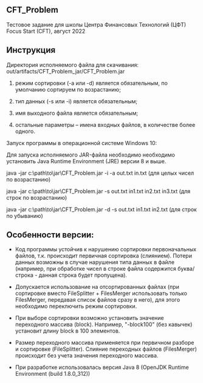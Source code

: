 ## **CFT_Problem**

Тестовое задание для школы Центра Финансовых Технологий (ЦФТ) Focus Start (CFT), август 2022

## **Инструкция**

 Директория исполняемого файла для скачивания: out/artifacts/CFT_Problem_jar/CFT_Problem.jar

1. режим сортировки (-a или -d) является обязательным, по умолчанию сортируем по возрастанию;

2. тип данных (-s или -i) является обязательным;

3. имя выходного файла является обязательным;

4. остальные параметры – имена входных файлов, в количестве более одного.

Запуск программы в операционной системе Windows 10:

Для запуска исполняемого JAR-файла необходимо необходимо установить Java Runtime Environment (JRE) версии 8 и выше.

java -jar c:\path\to\jar\CFT_Problem.jar -i -a out.txt in.txt (для целых чисел по возрастанию)

java -jar c:\path\to\jar\CFT_Problem.jar -s out.txt in1.txt in2.txt in3.txt (для строк по возрастанию)

java -jar c:\path\to\jar\CFT_Problem.jar -d -s out.txt in1.txt in2.txt (для строк по убыванию)

## **Особенности версии:**


* Код программы устойчив к нарушению сортировки первоначальных файлов, т.к. происходит первичная сортировка (слиянием). Потери данных возможны в случае нарушения типа данных в файле (например, при обработке чисел в строке файла содержится буква/строка - данная строка будет пропущена).

- Допускается использование на отсортированных файлах (при сортировке вместо FileSplitter + FilesMerger использовать только FilesMerger, передавая список файлов сразу в него), для этого необходимо  переключить режим сортировки.


* При выборе сортировки возможно установить значение переходного массива (block). Например, "-block100" (без кавычек) установит длину block в 100 элементов.


* Размер переходного массива  применяется при первичном разборе и сортировке (FileSplitter). Слияние переходных файлов (FilesMerger) происходит без учета значения переходного массива.


* При разработке использовалась версия Java 8  (OpenJDK Runtime Environment (build 1.8.0_312))

